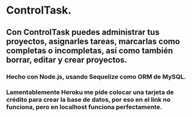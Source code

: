 # ControlTask.
## Con ControlTask puedes administrar tus proyectos, asignarles tareas, marcarlas como completas o incompletas, así como también borrar, editar y crear proyectos. 
### Hecho con Node.js, usando Sequelize como ORM de MySQL.
### Lamentablemente Heroku me pide colocar una tarjeta de crédito para crear la base de datos, por eso en el link no funciona, pero en localhost funciona perfectamente.

